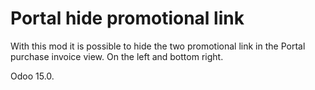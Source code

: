 Portal hide promotional link
============================

With this mod it is possible to hide the two promotional link 
in the Portal purchase invoice view. On
the left and bottom right.

Odoo 15.0.
